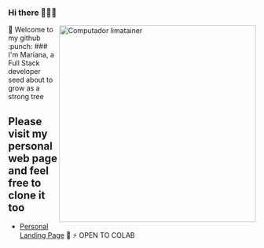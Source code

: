 
### Hi there 👩🏻‍💻
<img src="https://raw.githubusercontent.com/MicaelliMedeiros/micaellimedeiros/master/image/computer-illustration.png" min-width="400px" max-width="400px" width="400px" align="right" alt="Computador limatainer">
🌱 Welcome to my github :punch: 
### I'm Mariana, a Full Stack developer seed about to grow as a strong tree

## Please visit my personal web page and feel free to clone it too

 - [Personal Landing Page](https://limatainer.vercel.app/)
🤖
⚡ OPEN TO COLAB
